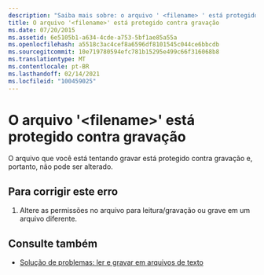 ```yaml
---
description: "Saiba mais sobre: o arquivo ' <filename> ' está protegido contra gravação"
title: O arquivo '<filename>' está protegido contra gravação
ms.date: 07/20/2015
ms.assetid: 6e5105b1-a634-4cde-a753-5bf1ae85a55a
ms.openlocfilehash: a5518c3ac4cef8a6596df8101545c044ce6bbcdb
ms.sourcegitcommit: 10e719780594efc781b15295e499c66f316068b8
ms.translationtype: MT
ms.contentlocale: pt-BR
ms.lasthandoff: 02/14/2021
ms.locfileid: "100459025"
---
```

# <a name="file-filename-is-write-protected"></a>O arquivo '\<filename>' está protegido contra gravação

O arquivo que você está tentando gravar está protegido contra gravação e, portanto, não pode ser alterado.  
  
## <a name="to-correct-this-error"></a>Para corrigir este erro  
  
1. Altere as permissões no arquivo para leitura/gravação ou grave em um arquivo diferente.  
  
## <a name="see-also"></a>Consulte também

- [Solução de problemas: ler e gravar em arquivos de texto](../developing-apps/programming/drives-directories-files/troubleshooting-reading-from-and-writing-to-text-files.md)

